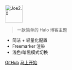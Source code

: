 <img src="https://fastly.jsdelivr.net/gh/qiushaocloud/halo-theme-joe2.0-qiu@master/source/img/logo.png" style="width:6vw;min-width:90px;" alt="Joe2.0">

<!-- # **Joe2.0** -->

> 一款简单的 Halo 博客主题

- 简洁 + 轻量化配置
- Freemarker 渲染
- 浅色/暗黑模式切换

[GitHub](https://github.com/qiushaocloud/halo-theme-joe2.0-qiu)
[马上开始](#readme)
